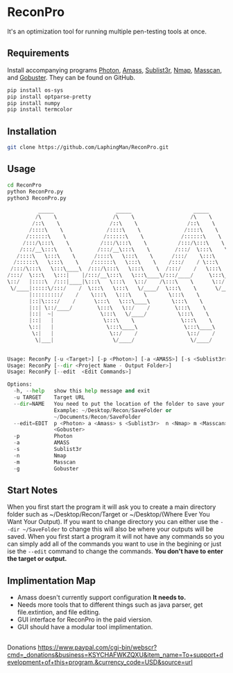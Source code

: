 # ReconPro
It's an optimization tool for running multiple pen-testing tools at once.

## Requirements
Install accompanying programs [Photon](https://github.com/s0md3v/Photon), [Amass](https://github.com/OWASP/Amass), [Sublist3r](https://github.com/aboul3la/Sublist3r), [Nmap](https://github.com/nmap/nmap), [Masscan](https://github.com/robertdavidgraham/masscan), and [Gobuster](https://github.com/OJ/gobuster).
They can be found on GitHub.
```bash
pip install os-sys
pip install optparse-pretty
pip install numpy
pip install termcolor
```
## Installation
```bash
git clone https://github.com/LaphingMan/ReconPro.git
```
## Usage
```bash
cd ReconPro
python ReconPro.py 
python3 ReconPro.py
```

```python
          _____                    _____                    _____                   _______                   _____                    _____                    _____                   _______         
         /\    \                  /\    \                  /\    \                 /::\    \                 /\    \                  /\    \                  /\    \                 /::\    \        
        /::\    \                /::\    \                /::\    \               /::::\    \               /::\____\                /::\    \                /::\    \               /::::\    \       
       /::::\    \              /::::\    \              /::::\    \             /::::::\    \             /::::|   |               /::::\    \              /::::\    \             /::::::\    \      
      /::::::\    \            /::::::\    \            /::::::\    \           /::::::::\    \           /:::::|   |              /::::::\    \            /::::::\    \           /::::::::\    \     
     /:::/\:::\    \          /:::/\:::\    \          /:::/\:::\    \         /:::/~~\:::\    \         /::::::|   |             /:::/\:::\    \          /:::/\:::\    \         /:::/~~\:::\    \    
    /:::/__\:::\    \        /:::/__\:::\    \        /:::/  \:::\    \       /:::/    \:::\    \       /:::/|::|   |            /:::/__\:::\    \        /:::/__\:::\    \       /:::/    \:::\    \   
   /::::\   \:::\    \      /::::\   \:::\    \      /:::/    \:::\    \     /:::/    / \:::\    \     /:::/ |::|   |           /::::\   \:::\    \      /::::\   \:::\    \     /:::/    / \:::\    \  
  /::::::\   \:::\    \    /::::::\   \:::\    \    /:::/    / \:::\    \   /:::/____/   \:::\____\   /:::/  |::|   | _____    /::::::\   \:::\    \    /::::::\   \:::\    \   /:::/____/   \:::\____\ 
 /:::/\:::\   \:::\____\  /:::/\:::\   \:::\    \  /:::/    /   \:::\    \ |:::|    |     |:::|    | /:::/   |::|   |/\    \  /:::/\:::\   \:::\____\  /:::/\:::\   \:::\____\ |:::|    |     |:::|    |
/:::/  \:::\   \:::|    |/:::/__\:::\   \:::\____\/:::/____/     \:::\____\|:::|____|     |:::|    |/:: /    |::|   /::\____\/:::/  \:::\   \:::|    |/:::/  \:::\   \:::|    ||:::|____|     |:::|    |
\::/   |::::\  /:::|____|\:::\   \:::\   \::/    /\:::\    \      \::/    / \:::\    \   /:::/    / \::/    /|::|  /:::/    /\::/    \:::\  /:::|____|\::/   |::::\  /:::|____| \:::\    \   /:::/    / 
 \/____|:::::\/:::/    /  \:::\   \:::\   \/____/  \:::\    \      \/____/   \:::\    \ /:::/    /   \/____/ |::| /:::/    /  \/_____/\:::\/:::/    /  \/____|:::::\/:::/    /   \:::\    \ /:::/    /  
       |:::::::::/    /    \:::\   \:::\    \       \:::\    \                \:::\    /:::/    /            |::|/:::/    /            \::::::/    /         |:::::::::/    /     \:::\    /:::/    /   
       |::|\::::/    /      \:::\   \:::\____\       \:::\    \                \:::\__/:::/    /             |::::::/    /              \::::/    /          |::|\::::/    /       \:::\__/:::/    /    
       |::| \::/____/        \:::\   \::/    /        \:::\    \                \::::::::/    /              |:::::/    /                \::/____/           |::| \::/____/         \::::::::/    /     
       |::|  ~|               \:::\   \/____/          \:::\    \                \::::::/    /               |::::/    /                  ~~                 |::|  ~|                \::::::/    /      
       |::|   |                \:::\    \               \:::\    \                \::::/    /                /:::/    /                                      |::|   |                 \::::/    /       
       \::|   |                 \:::\____\               \:::\____\                \::/____/                /:::/    /                                       \::|   |                  \::/____/        
        \:|   |                  \::/    /                \::/    /                 ~~                      \::/    /                                         \:|   |                   ~~              
         \|___|                   \/____/                  \/____/                                           \/____/                                           \|___|                                   
                                                                                                                                                                                                        

Usage: ReconPy [-u <Target>] [-p <Photon>] [-a <AMASS>] [-s <Sublist3r>] [-n <Nmap>] [-m <Masscan>] [-g <Gobuster>]
Usage: ReconPy [--dir <Project Name - Output Folder>] 
Usage: ReconPy [--edit  <Edit Commands>]

Options:
  -h, --help   show this help message and exit
  -u TARGET    Target URL
  --dir=NAME   You need to put the location of the folder to save your output.
               Example: ~/Desktop/Recon/SaveFolder or
               ~/Documents/Recon/SaveFolder
  --edit=EDIT  p <Photon> a <Amass> s <Sublist3r>  n <Nmap> m <Masscan> g
               <Gobuster>
  -p           Photon
  -a           AMASS
  -s           Sublist3r
  -n           Nmap
  -m           Masscan
  -g           Gobuster
  ```

## Start Notes
When you first start the program it will ask you to create a main directory folder such as ~/Desktop/Recon/Target or ~/Desktop/(Where Ever You Want Your Output). 
If you want to change directory you can either use the ```--dir ~/SaveFolder``` to change this will also be where your outputs will be saved. 
When you first start a program it will not have any commands so you can simply add all of the commands you want to use in the begining or just ise the ```--edit``` command to change the commands. **You don't have to enter the target or output.** 

## Implimentation Map
* Amass doesn't currently support configuration **It needs to.**
* Needs more tools that to different things such as java parser, get file.extintion, and file editing.
* GUI interface for ReconPro in the paid viersion.
* GUI should have a modular tool implimentation.
##
Donations https://www.paypal.com/cgi-bin/webscr?cmd=_donations&business=KSYCHAFWKZQXU&item_name=To+support+development+of+this+program.&currency_code=USD&source=url
